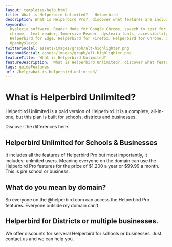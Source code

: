 ```yaml
---
layout: templates/help.html
title: What is Helperbird Unlimited? - Helperbird
description: What is Helperbird Pro?, discover what features are included in the paid version of Helperbird.
keywords:
  Dyslexia software, Reader Mode for Google Chrome, speech to text for chrome, Text to speech for
  chrome,  text reader, Immersive Reader, dyslexia fonts, accessibility software, dyslexia software,
  Helperbird for Edge, Helperbird for Firefox, Helperbird for Chrome, Opendyslexic for Chrome,
  OpenDyslexic
twitterSocial: assets/images/graph/alt-highlighter.png
facebookSocial: assets/images/graph/alt-highlighter.png
featureTitle:  What is Helperbird Unlimited?
featureDescription:  What is Helperbird Unlimited?, discover what features are included in the paid version of Helperbird.
tags: guideFeatures
url: /help/what-is-helperbird-unlimited/
---
```



# What is Helperbird Unlimited?

Helperbird Unlimited is a paid version of Helperbird. It is a complete, all-in-one, but this plan is built for schools, districts and businesses.

Discover the differences here.


## Helperbird Unlimited for Schools & Businesses
It includes all the features of Helperbird Pro but most importantly, it includes: unlmited users. Meaning everyone on the domain can use the Helperbird Pro features for the price of $1,200 a year or $99.99 a month. This is pre school or business.


## What do you mean by domain?
So everyone on the @helperbird.com can access the Helperbird Pro features. Everyone outside my domain can't.

## Helperbird for Districts or multiple businesses.

We offer discounts for serveral Helperbird for schools or businesses. Just contact us and we can help you.




